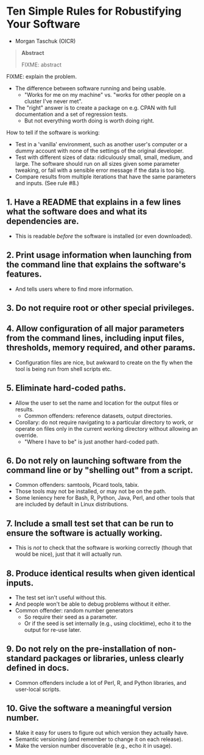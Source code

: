 # Ten Simple Rules for Robustifying Your Software

* Morgan Taschuk (OICR)

> **Abstract**
>
> FIXME: abstract

FIXME: explain the problem.

* The difference between software running and being usable.
  * "Works for me on my machine" vs. "works for other people on a cluster I've never met".
* The "right" answer is to create a package on e.g. CPAN with full documentation and a set of regression tests.
  * But not everything worth doing is worth doing right.

How to tell if the software is working:

* Test in a 'vanilla' environment,
  such as another user's computer or a dummy account with none of the settings of the original developer.
* Test with different sizes of data:
  ridiculously small, small, medium, and large.
  The software should run on all sizes given some parameter tweaking,
  or fail with a sensible error message if the data is too big.
* Compare results from multiple iterations that have the same parameters and inputs.
  (See rule #8.)

## 1. Have a README that explains in a few lines what the software does and what its dependencies are.

* This is readable *before* the software is installed (or even downloaded).

## 2. Print usage information when launching from the command line that explains the software's features.

* And tells users where to find more information.

## 3. Do not require root or other special privileges.

## 4. Allow configuration of all major parameters from the command lines, including input files, thresholds, memory required, and other params.

* Configuration files are nice, but awkward to create on the fly when the tool is being run from shell scripts etc.

## 5. Eliminate hard-coded paths.

* Allow the user to set the name and location for the output files or results.
  * Common offenders: reference datasets, output directories.
* Corollary: do not require navigating to a particular directory to work,
  or operate on files only in the current working directory without allowing an override.
  * "Where I have to be" is just another hard-coded path.

## 6. Do not rely on launching software from the command line or by "shelling out" from a script.

* Common offenders: samtools, Picard tools, tabix.
* Those tools may not be installed, or may not be on the path.
* Some leniency here for Bash, R, Python, Java, Perl, and other tools that are included by default in Linux distributions.

## 7. Include a small test set that can be run to ensure the software is actually working.

* This is *not* to check that the software is working correctly (though that would be nice), just that it will actually run.

## 8. Produce identical results when given identical inputs.

* The test set isn't useful without this.
* And people won't be able to debug problems without it either.
* Common offender: random number generators
  * So require their seed as a parameter.
  * Or if the seed is set internally (e.g., using clocktime), echo it to the output for re-use later.

## 9. Do not rely on the pre-installation of non-standard packages or libraries, unless clearly defined in docs.

* Common offenders include a lot of Perl, R, and Python libraries, and user-local scripts.

## 10. Give the software a meaningful version number.

* Make it easy for users to figure out which version they actually have.
* Semantic versioning (and remember to change it on each release).
* Make the version number discoverable (e.g., echo it in usage).
